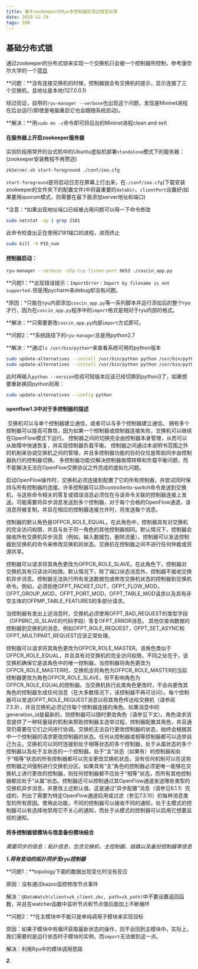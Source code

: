 ```yaml
---
title: 基于zookeeper的Ryu多控制器实现过程全纪录
date: 2019-12-19
tags: SDN
---
```


## 基础分布式锁

通过zookeeper的分布式锁来实现一个交换机只会被一个控制器所控制，参考康奈尔大学的一个[项目](https://github.com/coscin/coscin-app-ryu.git)

<!--more-->

**问题：**没有连接交换机的时候，控制器就会有交换机的提示，显示连接了三个交换机，且地址是本地(127.0.0.1)

经过验证，自带的`ryu-manager --verbose`也出现这个问题，发现是Mininet进程在后台运行(即使是电脑重启它也会跟随系统启动)。

**解决：**用`sudo mn -c`命令即可将后台的Mininet进程clean and exit

#### 在服务器上开启zookeeper服务器

实验阶段用常开的台式机中的Ubuntu虚拟机部署`standalone`模式下的服务器：(zookeeper安装教程不再赘述)

```bash
zkServer.sh start-foreground ./conf/zoo.cfg
```

`start-foreground`是将启动日志在屏幕上打出来，在`./conf/zoo.cfg`(下载安装zookeeper的文件夹下的配置文件)中将最重要的`dataDir`、`clientPort`设置好(如果要用quorum模式，则需要在最下面添加server地址和端口)

*注意：*如果出现地址端口已经被占用问题可以用一下命令修改

```bash
sudo netstat -ap | grep 2181
```

此命令检查出正在使用2181端口的进程，进而终止

```bash
sudo kill -9 PID_num
```

#### 控制器启动：

```bash
ryu-manager --verbose -ofp-tcp-listen-port 6653 ./coscin_app.py
```

**问题1：**出现错误提示：`ImportError：Import by filename is not supported.`但是用pycharm来debug却没有问题。

*原因：*只能在ryu内部添加`coscin_app.py`等一系列脚本并运行添加后的整个ryu才行，因为在`coscin_app.py`程序中的`import`格式是相对于ryu内部的格式。  

**解决：**只需要更改`coscin_app.py`内部`import`方式即可。

**问题2：**系统路径下的`ryu-manager`总是用python2.7

**解决：**通过`ls /usr/bin/python*`来查看系统可用的python版本

```bash
sudo update-alternatives --install /usr/bin/python python /usr/bin/python2 1
sudo update-alternatives --install /usr/bin/python python /usr/bin/python3 2
```

此时再输入`python --version`检验可知版本应该已经切换到python3了，如果想要重新换回python则用：

```bash
sudo update-alternatives --config python
```

#### openflow1.3中对于多控制器的描述

​		交换机可以与单个控制器建立通信，或者可以与多个控制器建立通信。 拥有多个控制器可以提高可靠性，因为如果一个控制器或控制器连接失败，交换机可以继续在OpenFlow模式下运行。 控制器之间的切换完全由控制器本身管理，从而可以从故障中快速恢复，并实现控制器负载平衡。 控制器之间通过本说明书范围之外的机制来协调交换机之间的管理，并且多控制器功能的目的仅仅是帮助同步由控制器执行的控制器切换。 多控制器功能仅解决控制器故障转移和负载平衡问题，而不能解决无法在OpenFlow交换协议之外完成的虚拟化问题。

​		启动OpenFlow操作时，交换机必须连接到配置了它的所有控制器，并尝试同时保持与所有控制器的连接。许多控制器可以将controllerto-switch命令发送到交换机，与这些命令相关的答复或错误消息必须仅在与该命令关联的控制器连接上发送。可能需要将异步消息发送到多个控制器，对于每个合格的OpenFlow通道，该消息将被复制，并且在相应的控制器连接允许时，将发送每个消息。

​		控制器的默认角色是OFPCR_ROLE_EQUAL。在此角色中，控制器具有对交换机的完全访问权限，并且与处于同一角色的其他控制器相同。默认情况下，控制器会接收所有交换机异步消息（例如，输入数据包，删除流量）。控制器可以发送控制器到交换机的命令来修改交换机的状态。交换机在控制器之间不进行任何仲裁或资源共享。

​		控制器可以请求将其角色更改为OFPCR_ROLE_SLAVE。在此角色下，控制器对交换机具有只读访问权限。默认情况下，除了端口状态消息外，控制器不接收交换机异步消息。控制器无法执行所有发送数据包或修改交换机状态的控制器到交换机命令。例如，必须拒绝OFPT_PACKET_OUT，OFPT_FLOW_MOD，OFPT_GROUP_MOD，OFPT_PORT_MOD，OFPT_TABLE_MOD请求以及具有非空主体的OFPMP_TABLE_FEATURES的多部分请求。

​		当控制器有发出上述消息时，交换机必须使用OFPT_BAD_REQUEST的类型字段（OFPBRC_IS_SLAVE的代码字段）答复OFPT_ERROR消息。 其他仅查询数据的控制器到交换机的消息，例如OFPT_ROLE_REQUEST，OFPT_SET_ASYNC和OFPT_MULTIPART_REQUEST应该正常处理。

​		控制器可以请求将其角色更改为OFPCR_ROLE_MASTER。该角色类似于OFPCR_ROLE_EQUAL，并且具有对交换机的完全访问权限，不同之处在于，该交换机确保它是该角色中的唯一控制器。当控制器将角色更改为OFPCR_ROLE_MASTER时，交换机会将角色为OFPCR_ROLE_MASTER的当前控制器更改为角色OFPCR_ROLE_SLAVE，但不影响角色为OFPCR_ROLE_EQUAL的控制器。当交换机执行此类角色更改时，不会向更改其角色的控制器生成任何消息（在大多数情况下，该控制器不再可访问）。每个控制器可以发送OFPT_ROLE_REQUEST消息以将其角色传达给交换机（请参阅7.3.9），并且交换机必须记住每个控制器连接的角色。如果消息中的generation_id是最新的，则控制器可以随时更改角色（请参见下文）。角色请求消息提供了一种轻量级的机制来帮助控制器主选举过程，控制器配置其角色，并且通常仍需要在它们之间进行协调。交换机无法自行更改控制器的状态，始终会根据其中一个控制器的请求更改控制器的状态。任何从控制器或相等控制器都可以选举自己为主。交换机可以同时连接到处于相等状态的多个控制器，处于从属状态的多个控制器以及处于主状态的一个控制器。处于“主”状态（如果有）的控制器和处于“相等”状态的所有控制器都可以完全更改交换机状态，没有任何机制可以在这些控制器之间强制进行交换机分区。如果具有“主”角色的控制器必须是唯一能够在交换机上进行更改的控制器，则任何控制器都不应处于“相等”状态，而所有其他控制器都应处于“从属”状态。控制器还可以控制通过其OpenFlow通道发送哪些类型的交换机异步消息，并更改上述默认值。这是通过“异步配置”消息（请参见6.1.1）完成的，列出了需要为特定OpenFlow通道启用或过滤（参见7.3.10）的每种消息类型的所有原因。使用此功能，不同的控制器可以接收不同的通知，处于主模式的控制器可以有选择地禁用它不关心的通知，而处于从模式的控制器可以启用它想要监视的通知。



#### 将多控制器锁模块与信息备份模块结合

*需要同步的信息：拓扑信息，包含交换机、主控制器、链路以及备份控制器等信息*

***1.将有变动的拓扑同步至ryu控制器***

**问题1：**topology下面的数据出现变化时没有反应

原因：没有通过kazoo监控修改节点事件

解决：`@DataWatch(client=zk_client.zkc, path=zk_path)`中不要设置返回函数，并且在watcher函数中监听节点和节点值后面加上不断循环

**问题2：**在主模块中不能只是单纯调用子模块来实现目标

原因：如果子模块中有循环获取最新状态的操作，则不会回到主模块中。实际上，我们需要的是运行状态时子模块的实例，而`import`无法做到这一点。

解决：利用Ryu中的模块调用思路

***2.***


